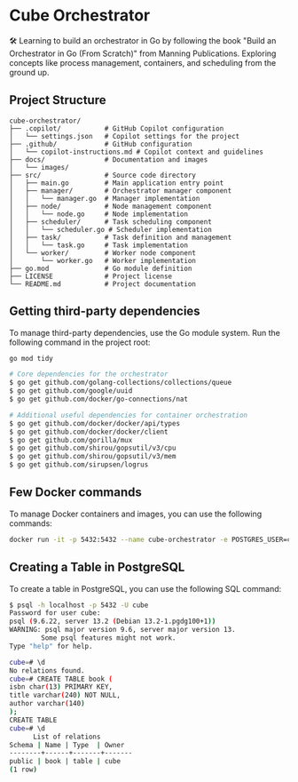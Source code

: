 # Cube Orchestrator

🛠️ Learning to build an orchestrator in Go by following the book "Build an Orchestrator in Go (From Scratch)" from Manning Publications. Exploring concepts like process management, containers, and scheduling from the ground up.

## Project Structure

```text
cube-orchestrator/
├── .copilot/           # GitHub Copilot configuration
│   └── settings.json   # Copilot settings for the project
├── .github/            # GitHub configuration
│   └── copilot-instructions.md # Copilot context and guidelines
├── docs/               # Documentation and images
│   └── images/
├── src/                # Source code directory
│   ├── main.go         # Main application entry point
│   ├── manager/        # Orchestrator manager component
│   │   └── manager.go  # Manager implementation
│   ├── node/           # Node management component
│   │   └── node.go     # Node implementation
│   ├── scheduler/      # Task scheduling component
│   │   └── scheduler.go # Scheduler implementation
│   ├── task/           # Task definition and management
│   │   └── task.go     # Task implementation
│   └── worker/         # Worker node component
│       └── worker.go   # Worker implementation
├── go.mod              # Go module definition
├── LICENSE             # Project license
└── README.md           # Project documentation
```

## Getting third-party dependencies

To manage third-party dependencies, use the Go module system. Run the following command in the project root:

```bash
go mod tidy

# Core dependencies for the orchestrator
$ go get github.com/golang-collections/collections/queue
$ go get github.com/google/uuid
$ go get github.com/docker/go-connections/nat

# Additional useful dependencies for container orchestration
$ go get github.com/docker/docker/api/types
$ go get github.com/docker/docker/client
$ go get github.com/gorilla/mux
$ go get github.com/shirou/gopsutil/v3/cpu
$ go get github.com/shirou/gopsutil/v3/mem
$ go get github.com/sirupsen/logrus
```

## Few Docker commands

To manage Docker containers and images, you can use the following commands:

```bash
docker run -it -p 5432:5432 --name cube-orchestrator -e POSTGRES_USER=cube -e POSTGRES_PASSWORD=secret postgres
```

## Creating a Table in PostgreSQL

To create a table in PostgreSQL, you can use the following SQL command:

```bash
$ psql -h localhost -p 5432 -U cube
Password for user cube:
psql (9.6.22, server 13.2 (Debian 13.2-1.pgdg100+1))
WARNING: psql major version 9.6, server major version 13.
        Some psql features might not work.
Type "help" for help.

cube=# \d
No relations found.
cube=# CREATE TABLE book (
isbn char(13) PRIMARY KEY,
title varchar(240) NOT NULL,
author varchar(140)
);
CREATE TABLE
cube=# \d
      List of relations
Schema | Name | Type  | Owner
--------+------+-------+-------
public | book | table | cube
(1 row)
```
